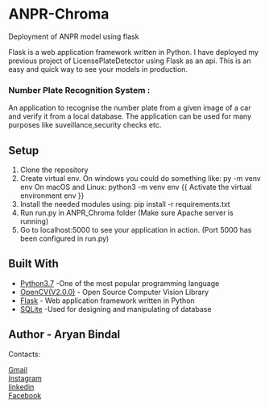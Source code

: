 # ANPR-Chroma
 Deployment of ANPR model using flask 

Flask is a web application framework written in Python. I have deployed my previous project of LicensePlateDetector using Flask as an api. This is an easy and quick way to see your models in production.

### Number Plate Recognition System :

An application to recognise the number plate from a given image of a car and verify it from a local database. The application can be used for many purposes like suveillance,security checks etc. 

## Setup

1. Clone the repository
2. Create virtual env. 
   On windows you could do something like: py -m venv env
   On macOS and Linux: python3 -m venv env
   {{ Activate the virtual environment env }}
3. Install the needed modules using: pip install -r requirements.txt
4. Run run.py in ANPR_Chroma folder (Make sure Apache server is running)
5. Go to localhost:5000 to see your application in action. (Port 5000 has been configured in run.py)


## Built With

* [Python3.7](https://www.python.org/) -One of the most popular programming language
* [OpenCV(V2.0.0)](https://opencv.org/) - Open Source Computer Vision Library
* [Flask](https://flask.palletsprojects.com/en/1.1.x/) - Web application framework written in Python
* [SQLite](https://www.sqlite.org/index.html) -Used for designing and manipulating of database

## Author -  Aryan Bindal       
        
Contacts:        

[Gmail](aryanbindal2015@gmail.com)                 
[Instagram](https://www.instagram.com/aryan__bindal/)          
[linkedin](https://www.linkedin.com/in/aryan-bindal-3077401ab)           
[Facebook](https://www.facebook.com/aryan.bindal.1604)           

